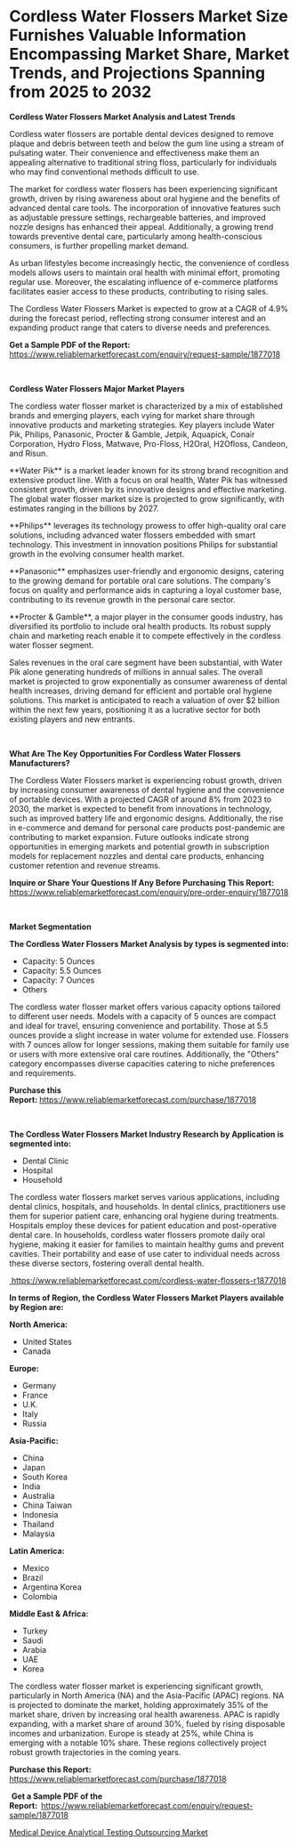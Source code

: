 <p><h1>Cordless Water Flossers Market Size Furnishes Valuable Information Encompassing Market Share, Market Trends, and Projections Spanning from 2025 to 2032</h1></p><p><strong>Cordless Water Flossers Market Analysis and Latest Trends</strong></p>
<p><p>Cordless water flossers are portable dental devices designed to remove plaque and debris between teeth and below the gum line using a stream of pulsating water. Their convenience and effectiveness make them an appealing alternative to traditional string floss, particularly for individuals who may find conventional methods difficult to use.</p><p>The market for cordless water flossers has been experiencing significant growth, driven by rising awareness about oral hygiene and the benefits of advanced dental care tools. The incorporation of innovative features such as adjustable pressure settings, rechargeable batteries, and improved nozzle designs has enhanced their appeal. Additionally, a growing trend towards preventive dental care, particularly among health-conscious consumers, is further propelling market demand.</p><p>As urban lifestyles become increasingly hectic, the convenience of cordless models allows users to maintain oral health with minimal effort, promoting regular use. Moreover, the escalating influence of e-commerce platforms facilitates easier access to these products, contributing to rising sales.</p><p>The Cordless Water Flossers Market is expected to grow at a CAGR of 4.9% during the forecast period, reflecting strong consumer interest and an expanding product range that caters to diverse needs and preferences.</p></p>
<p><strong>Get a Sample PDF of the Report:&nbsp;</strong> <a href="https://www.reliablemarketforecast.com/enquiry/request-sample/1877018?utm_campaign=2469&utm_medium=2&utm_source=Github&utm_content=ia&utm_term=03032025&utm_id=cordless-water-flossers">https://www.reliablemarketforecast.com/enquiry/request-sample/1877018</a></p>
<p>&nbsp;</p>
<p><strong>Cordless Water Flossers Major Market Players</strong></p>
<p><p>The cordless water flosser market is characterized by a mix of established brands and emerging players, each vying for market share through innovative products and marketing strategies. Key players include Water Pik, Philips, Panasonic, Procter & Gamble, Jetpik, Aquapick, Conair Corporation, Hydro Floss, Matwave, Pro-Floss, H2Oral, H2Ofloss, Candeon, and Risun.</p><p>**Water Pik** is a market leader known for its strong brand recognition and extensive product line. With a focus on oral health, Water Pik has witnessed consistent growth, driven by its innovative designs and effective marketing. The global water flosser market size is projected to grow significantly, with estimates ranging in the billions by 2027. </p><p>**Philips** leverages its technology prowess to offer high-quality oral care solutions, including advanced water flossers embedded with smart technology. This investment in innovation positions Philips for substantial growth in the evolving consumer health market.</p><p>**Panasonic** emphasizes user-friendly and ergonomic designs, catering to the growing demand for portable oral care solutions. The company's focus on quality and performance aids in capturing a loyal customer base, contributing to its revenue growth in the personal care sector.</p><p>**Procter & Gamble**, a major player in the consumer goods industry, has diversified its portfolio to include oral health products. Its robust supply chain and marketing reach enable it to compete effectively in the cordless water flosser segment.</p><p>Sales revenues in the oral care segment have been substantial, with Water Pik alone generating hundreds of millions in annual sales. The overall market is projected to grow exponentially as consumer awareness of dental health increases, driving demand for efficient and portable oral hygiene solutions. This market is anticipated to reach a valuation of over $2 billion within the next few years, positioning it as a lucrative sector for both existing players and new entrants.</p></p>
<p>&nbsp;</p>
<p><strong>What Are The Key Opportunities For Cordless Water Flossers Manufacturers?</strong></p>
<p><p>The Cordless Water Flossers market is experiencing robust growth, driven by increasing consumer awareness of dental hygiene and the convenience of portable devices. With a projected CAGR of around 8% from 2023 to 2030, the market is expected to benefit from innovations in technology, such as improved battery life and ergonomic designs. Additionally, the rise in e-commerce and demand for personal care products post-pandemic are contributing to market expansion. Future outlooks indicate strong opportunities in emerging markets and potential growth in subscription models for replacement nozzles and dental care products, enhancing customer retention and revenue streams.</p></p>
<p><strong>Inquire or Share Your Questions If Any Before Purchasing This Report:</strong> <a href="https://www.reliablemarketforecast.com/enquiry/pre-order-enquiry/1877018?utm_campaign=2469&utm_medium=2&utm_source=Github&utm_content=ia&utm_term=03032025&utm_id=cordless-water-flossers">https://www.reliablemarketforecast.com/enquiry/pre-order-enquiry/1877018</a></p>
<p>&nbsp;</p>
<p><strong>Market Segmentation</strong></p>
<p><strong>The Cordless Water Flossers Market Analysis by types is segmented into:</strong></p>
<p><ul><li>Capacity: 5 Ounces</li><li>Capacity: 5.5 Ounces</li><li>Capacity: 7 Ounces</li><li>Others</li></ul></p>
<p><p>The cordless water flosser market offers various capacity options tailored to different user needs. Models with a capacity of 5 ounces are compact and ideal for travel, ensuring convenience and portability. Those at 5.5 ounces provide a slight increase in water volume for extended use. Flossers with 7 ounces allow for longer sessions, making them suitable for family use or users with more extensive oral care routines. Additionally, the "Others" category encompasses diverse capacities catering to niche preferences and requirements.</p></p>
<p><strong>Purchase this Report:&nbsp;</strong><a href="https://www.reliablemarketforecast.com/purchase/1877018?utm_campaign=2469&utm_medium=2&utm_source=Github&utm_content=ia&utm_term=03032025&utm_id=cordless-water-flossers">https://www.reliablemarketforecast.com/purchase/1877018</a></p>
<p>&nbsp;</p>
<p><strong>The Cordless Water Flossers Market Industry Research by Application is segmented into:</strong></p>
<p><ul><li>Dental Clinic</li><li>Hospital</li><li>Household</li></ul></p>
<p><p>The cordless water flossers market serves various applications, including dental clinics, hospitals, and households. In dental clinics, practitioners use them for superior patient care, enhancing oral hygiene during treatments. Hospitals employ these devices for patient education and post-operative dental care. In households, cordless water flossers promote daily oral hygiene, making it easier for families to maintain healthy gums and prevent cavities. Their portability and ease of use cater to individual needs across these diverse sectors, fostering overall dental health.</p></p>
<p><a href="https://www.reliablemarketforecast.com/cordless-water-flossers-r1877018?utm_campaign=2469&utm_medium=2&utm_source=Github&utm_content=ia&utm_term=03032025&utm_id=cordless-water-flossers">&nbsp;https://www.reliablemarketforecast.com/cordless-water-flossers-r1877018</a></p>
<p><strong>In terms of Region, the Cordless Water Flossers Market Players available by Region are:</strong></p>
<p>
    <p> <strong> North America: </strong>
        <ul>
            <li>United States</li>
            <li>Canada</li>
        </ul>
        </p> 
    <p> <strong> Europe: </strong>
        <ul>
            <li>Germany</li>
            <li>France</li>
            <li>U.K.</li>
            <li>Italy</li>
            <li>Russia</li>
        </ul>
        </p> 
    <p> <strong> Asia-Pacific: </strong>
        <ul>
            <li>China</li>
            <li>Japan</li>
            <li>South Korea</li>
            <li>India</li>
            <li>Australia</li>
            <li>China Taiwan</li>
            <li>Indonesia</li>
            <li>Thailand</li>
            <li>Malaysia</li>
        </ul>
        </p> 
    <p> <strong> Latin America: </strong>
        <ul>
            <li>Mexico</li>
            <li>Brazil</li>
            <li>Argentina Korea</li>
            <li>Colombia</li>
        </ul>
        </p> 
    <p> <strong> Middle East & Africa: </strong>
        <ul>
            <li>Turkey</li>
            <li>Saudi</li>
            <li>Arabia</li>
            <li>UAE</li>
            <li>Korea</li>
        </ul>
    </p>
    </p>
<p><p>The cordless water flosser market is experiencing significant growth, particularly in North America (NA) and the Asia-Pacific (APAC) regions. NA is projected to dominate the market, holding approximately 35% of the market share, driven by increasing oral health awareness. APAC is rapidly expanding, with a market share of around 30%, fueled by rising disposable incomes and urbanization. Europe is steady at 25%, while China is emerging with a notable 10% share. These regions collectively project robust growth trajectories in the coming years.</p></p>
<p><strong>Purchase this Report: </strong><a href="https://www.reliablemarketforecast.com/purchase/1877018?utm_campaign=2469&utm_medium=2&utm_source=Github&utm_content=ia&utm_term=03032025&utm_id=cordless-water-flossers">https://www.reliablemarketforecast.com/purchase/1877018</a></p>
<p>&nbsp;<strong>Get a Sample PDF of the Report:&nbsp;&nbsp;</strong><a href="https://www.reliablemarketforecast.com/enquiry/request-sample/1877018?utm_campaign=2469&utm_medium=2&utm_source=Github&utm_content=ia&utm_term=03032025&utm_id=cordless-water-flossers">https://www.reliablemarketforecast.com/enquiry/request-sample/1877018</a></p>
<p><strong></strong></p>
<p><p><a href="https://github.com/luckyshygirl/Market-Research-Report-List-7/blob/main/medical-device-analytical-testing-outsourcing-market.md?utm_campaign=2469&utm_medium=2&utm_source=Github&utm_content=ia&utm_term=03032025&utm_id=cordless-water-flossers">Medical Device Analytical Testing Outsourcing Market</a></p></p>